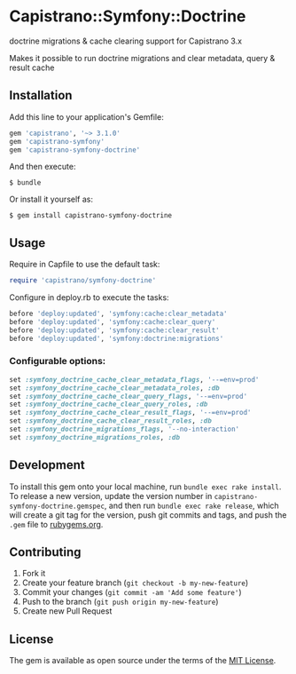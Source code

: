 # Capistrano::Symfony::Doctrine

doctrine migrations & cache clearing support for Capistrano 3.x

Makes it possible to run doctrine migrations and clear metadata, query & result cache

## Installation

Add this line to your application's Gemfile:

```ruby
gem 'capistrano', '~> 3.1.0'
gem 'capistrano-symfony'
gem 'capistrano-symfony-doctrine'
```

And then execute:

    $ bundle

Or install it yourself as:

    $ gem install capistrano-symfony-doctrine

## Usage

Require in Capfile to use the default task:

```ruby
require 'capistrano/symfony-doctrine'
```

Configure in deploy.rb to execute the tasks:

```ruby
before 'deploy:updated', 'symfony:cache:clear_metadata'
before 'deploy:updated', 'symfony:cache:clear_query'
before 'deploy:updated', 'symfony:cache:clear_result'
before 'deploy:updated', 'symfony:doctrine:migrations'
```

### Configurable options:

```ruby
set :symfony_doctrine_cache_clear_metadata_flags, '--=env=prod'
set :symfony_doctrine_cache_clear_metadata_roles, :db
set :symfony_doctrine_cache_clear_query_flags, '--=env=prod'
set :symfony_doctrine_cache_clear_query_roles, :db
set :symfony_doctrine_cache_clear_result_flags, '--=env=prod'
set :symfony_doctrine_cache_clear_result_roles, :db
set :symfony_doctrine_migrations_flags, '--no-interaction'
set :symfony_doctrine_migrations_roles, :db
```

## Development

To install this gem onto your local machine, run `bundle exec rake install`. To release a new version, update the version number in `capistrano-symfony-doctrine.gemspec`, and then run `bundle exec rake release`, which will create a git tag for the version, push git commits and tags, and push the `.gem` file to [rubygems.org](https://rubygems.org).

## Contributing

1. Fork it
2. Create your feature branch (`git checkout -b my-new-feature`)
3. Commit your changes (`git commit -am 'Add some feature'`)
4. Push to the branch (`git push origin my-new-feature`)
5. Create new Pull Request

## License

The gem is available as open source under the terms of the [MIT License](http://opensource.org/licenses/MIT).
